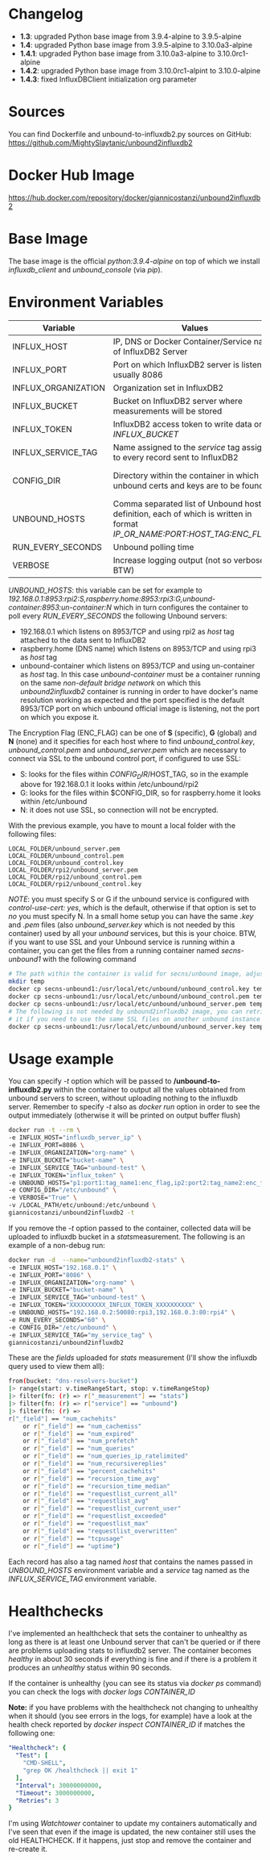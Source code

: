 # Changelog

* **1.3**: upgraded Python base image from 3.9.4-alpine to 3.9.5-alpine
* **1.4**: upgraded Python base image from 3.9.5-alpine to 3.10.0a3-alpine
* **1.4.1**: upgraded Python base image from 3.10.0a3-alpine to 3.10.0rc1-alpine
* **1.4.2**: upgraded Python base image from 3.10.0rc1-alpint to 3.10.0-alpine
* **1.4.3**: fixed InfluxDBClient initialization org parameter


# Sources

You can find Dockerfile and unbound-to-influxdb2.py sources on GitHub:
https://github.com/MightySlaytanic/unbound2influxdb2

# Docker Hub Image

https://hub.docker.com/repository/docker/giannicostanzi/unbound2influxdb2

# Base Image

The base image is the official *python:3.9.4-alpine* on top of which we install *influxdb_client* and *unbound_console*  (via *pip*).

# Environment Variables

| Variable | Values |Default|
|-------------|-----------|-----------|
| INFLUX_HOST|IP, DNS or Docker Container/Service name of InfluxDB2 Server |IP_OR_NAME *// must be changed //*|
| INFLUX_PORT|Port on which InfluxDB2 server is listening, usually 8086 |PORT *// must be changed //*|
| INFLUX_ORGANIZATION| Organization set in InfluxDB2 |ORGANIZATION *// must be changed //*|
| INFLUX_BUCKET | Bucket on InfluxDB2 server where measurements will be stored |BUCKET *// must be changed //*|
| INFLUX_TOKEN | InfluxDB2 access token to write data on *INFLUX_BUCKET* |TOKEN *// must be changed //*|
| INFLUX_SERVICE_TAG | Name assigned to the *service* tag assigned to every record sent to InfluxDB2 | unbound
| CONFIG_DIR | Directory within the container in which unbound certs and keys are to be found | /etc/unbound (*must be mounted unless all the unbound servers do not use encryption for control traffic*) |
| UNBOUND_HOSTS | Comma separated list of Unbound hosts definition, each of which is written in format *IP_OR_NAME:PORT:HOST_TAG:ENC_FLAG*"|ip1:port1:name1:enc_flag,ip2:port2:name2:enc_flag *// must be changed //*|
| RUN_EVERY_SECONDS | Unbound polling time | 10
| VERBOSE | Increase logging output (not so verbose BTW) |false

*UNBOUND_HOSTS*: this variable can be set for example to *192.168.0.1:8953:rpi2:S,raspberry.home:8953:rpi3:G,unbound-container:8953:un-container:N* which in turn configures the container to poll every *RUN_EVERY_SECONDS* the following Unbound servers:
* 192.168.0.1 which listens on 8953/TCP and using rpi2 as *host* tag attached to the data sent to InfluxDB2
* raspberry.home (DNS name) which listens on 8953/TCP and using rpi3 as *host* tag
* unbound-container which listens on 8953/TCP and using un-container as *host* tag. In this case *unbound-container* must be a container running on the same *non-default bridge network* on which this *unbound2influxdb2* container is running in order to have docker's name resolution working as expected and the port specified is the default 8953/TCP port on which unbound official image is listening, not the port on which you expose it.


The Encryption Flag (ENC_FLAG) can be one of **S** (specific), **G** (global) and **N** (none) and it specifies for each host where to find *unbound_control.key*, *unbound_control.pem* and *unbound_server.pem* which are necessary to connect via SSL to the unbound control port, if configured to use SSL:
* S: looks for the files within $CONFIG_DIR/$HOST_TAG, so in the example above for 192.168.0.1 it looks within /etc/unbound/rpi2
* G: looks for the files within $CONFIG_DIR, so for raspberry.home it looks within /etc/unbound
* N: it does not use SSL, so connection will not be encrypted.

With the previous example, you have to mount a local folder with the following files:

    LOCAL_FOLDER/unbound_server.pem
    LOCAL_FOLDER/unbound_control.pem
    LOCAL_FOLDER/unbound_control.key
    LOCAL_FOLDER/rpi2/unbound_server.pem
    LOCAL_FOLDER/rpi2/unbound_control.pem
    LOCAL_FOLDER/rpi2/unbound_control.key

*NOTE*: you must specify S or G if the unbound service is configured with *control-use-cert: yes*, which is the default, otherwise if that option is set to *no* you must specify N. In a small home setup you can have the same *.key* and *.pem* files (also *unbound_server.key* which is not needed by this container) used by all your *unbound* services, but this is your choice. BTW, if you want to use SSL and your Unbound service is running within a container, you can get the files from a running container named *secns-unbound1* with the following command

```bash
# The path within the container is valid for secns/unbound image, adjust it with your unbound image
mkdir temp
docker cp secns-unbound1:/usr/local/etc/unbound/unbound_control.key temp/
docker cp secns-unbound1:/usr/local/etc/unbound/unbound_control.pem temp/
docker cp secns-unbound1:/usr/local/etc/unbound/unbound_server.pem temp/
# The following is not needed by unbound2influxdb2 image, you can retrieve 
# it if you need to use the same SSL files on another unbound instance
docker cp secns-unbound1:/usr/local/etc/unbound/unbound_server.key temp/
```

# Usage example

You can specify *-t* option which will be passed to **/unbound-to-influxdb2.py** within the container to output all the values obtained from unbound servers to screen, without uploading nothing to the influxdb server. Remember to specify *-t* also as *docker run* option in order to see the output immediately (otherwise it will be printed on output buffer flush)

```bash
docker run -t --rm \
-e INFLUX_HOST="influxdb_server_ip" \
-e INFLUX_PORT=8086 \
-e INFLUX_ORGANIZATION="org-name" \
-e INFLUX_BUCKET="bucket-name" \
-e INFLUX_SERVICE_TAG="unbound-test" \
-e INFLUX_TOKEN="influx_token" \
-e UNBOUND_HOSTS="p1:port1:tag_name1:enc_flag,ip2:port2:tag_name2:enc_flag" \
-e CONFIG_DIR="/etc/unbound" \
-e VERBOSE="True" \
-v /LOCAL_PATH/etc/unbound:/etc/unbound \
giannicostanzi/unbound2influxdb2 -t
```


If you remove the *-t* option passed to the container, collected data will be uploaded to influxdb bucket in a *stats*measurement. The following is an example of a non-debug run:

```bash
docker run -d  --name="unbound2influxdb2-stats" \
-e INFLUX_HOST="192.168.0.1" \
-e INFLUX_PORT="8086" \
-e INFLUX_ORGANIZATION="org-name" \
-e INFLUX_BUCKET="bucket-name" \
-e INFLUX_SERVICE_TAG="unbound-test" \
-e INFLUX_TOKEN="XXXXXXXXXX_INFLUX_TOKEN_XXXXXXXXXX" \
-e UNBOUND_HOSTS="192.168.0.2:50080:rpi3,192.168.0.3:80:rpi4" \
-e RUN_EVERY_SECONDS="60" \
-e CONFIG_DIR="/etc/unbound" \
-e INFLUX_SERVICE_TAG="my_service_tag" \
giannicostanzi/unbound2influxdb2
```

These are the *fields* uploaded for *stats* measurement (I'll show the influxdb query used to view them all):
 
```bash
from(bucket: "dns-resolvers-bucket")
|> range(start: v.timeRangeStart, stop: v.timeRangeStop)
|> filter(fn: (r) => r["_measurement"] == "stats")
|> filter(fn: (r) => r["service"] == "unbound")
|> filter(fn: (r) => 
r["_field"] == "num_cachehits" 
	or r["_field"] == "num_cachemiss" 
	or r["_field"] == "num_expired" 
	or r["_field"] == "num_prefetch" 
	or r["_field"] == "num_queries" 
	or r["_field"] == "num_queries_ip_ratelimited" 
	or r["_field"] == "num_recursivereplies" 
	or r["_field"] == "percent_cachehits" 
	or r["_field"] == "recursion_time_avg" 
	or r["_field"] == "recursion_time_median" 
	or r["_field"] == "requestlist_current_all" 
	or r["_field"] == "requestlist_avg" 
	or r["_field"] == "requestlist_current_user" 
	or r["_field"] == "requestlist_exceeded" 
	or r["_field"] == "requestlist_max" 
	or r["_field"] == "requestlist_overwritten" 
	or r["_field"] == "tcpusage" 
	or r["_field"] == "uptime")
```

Each record has also a tag named *host* that contains the names passed in *UNBOUND_HOSTS* environment variable and a *service* tag named as the *INFLUX_SERVICE_TAG* environment variable.

# Healthchecks

I've implemented an healthcheck that sets the container to unhealthy as long as there is at least one Unbound server that can't be queried or if there are problems uploading stats to influxdb2 server. The container becomes *healthy* in about 30 seconds if everything is fine and if there is a problem it produces an *unhealthy* status within 90 seconds.

If the container is unhealthy (you can see its status via *docker ps* command) you can check the logs with *docker logs CONTAINER_ID*

**Note:** if you have problems with the healthcheck not changing to unhealthy when it should (you see errors in the logs, for example) have a look at the health check reported by *docker inspect CONTAINER_ID* if matches the following one:

```yaml
"Healthcheck": {
  "Test": [
    "CMD-SHELL",
    "grep OK /healthcheck || exit 1"
  ],
  "Interval": 30000000000,
  "Timeout": 3000000000,
  "Retries": 3
}
```

I'm using *Watchtower* container to update my containers automatically and I've seen that even if the image is updated, the new container still uses the old HEALTHCHECK. If it happens, just stop and remove the container and re-create it.
